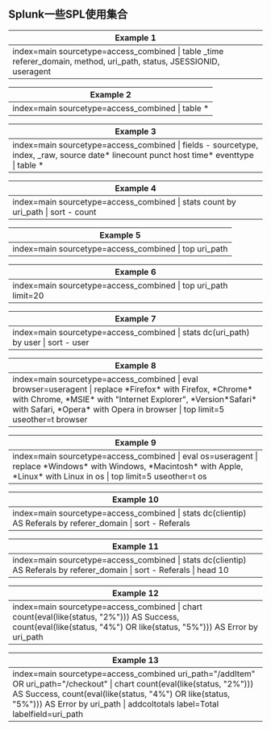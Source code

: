 ## Splunk一些SPL使用集合

|Example 1|
|----|
|index=main sourcetype=access\_combined \| table \_time referer\_domain, method, uri\_path, status, JSESSIONID, useragent|

|Example 2|
|----|
|index=main sourcetype=access\_combined \| table *|

|Example 3|
|----|
|index=main sourcetype=access\_combined \| fields - sourcetype, index, \_raw, source date* linecount punct host time* eventtype \| table *|

|Example 4|
|----|
|index=main sourcetype=access\_combined \| stats count by uri\_path \| sort - count|

|Example 5|
|----|
|index=main sourcetype=access\_combined \| top uri\_path|

|Example 6|
|----|
|index=main sourcetype=access\_combined \| top uri\_path limit=20|

|Example 7|
|----|
|index=main sourcetype=access\_combined \| stats dc(uri\_path) by user \| sort - user|

|Example 8|
|----|
|index=main sourcetype=access\_combined \| eval browser=useragent \| replace \*Firefox\* with Firefox, \*Chrome\* with Chrome, \*MSIE\* with "Internet Explorer", \*Version\*Safari\* with Safari, \*Opera\* with Opera in browser \| top limit=5 useother=t browser|

|Example 9|
|----|
|index=main sourcetype=access\_combined \| eval os=useragent \| replace \*Windows\* with Windows, \*Macintosh\* with Apple, \*Linux\* with Linux in os \| top limit=5 useother=t os|

|Example 10|
|----|
|index=main sourcetype=access\_combined \| stats dc(clientip) AS Referals by referer\_domain \| sort - Referals|

|Example 11|
|----|
|index=main sourcetype=access\_combined \| stats dc(clientip) AS Referals by referer\_domain \| sort - Referals \| head 10|

|Example 12|
|----|
|index=main sourcetype=access\_combined \| chart count(eval(like(status, "2%"))) AS Success, count(eval(like(status, "4%") OR like(status, "5%"))) AS Error by uri\_path|

|Example 13|
|----|
|index=main sourcetype=access\_combined uri\_path="/addItem" OR uri\_path="/checkout" \| chart count(eval(like(status, "2%"))) AS Success, count(eval(like(status, "4%") OR like(status, "5%"))) AS Error by uri\_path \| addcoltotals label=Total labelfield=uri\_path|

